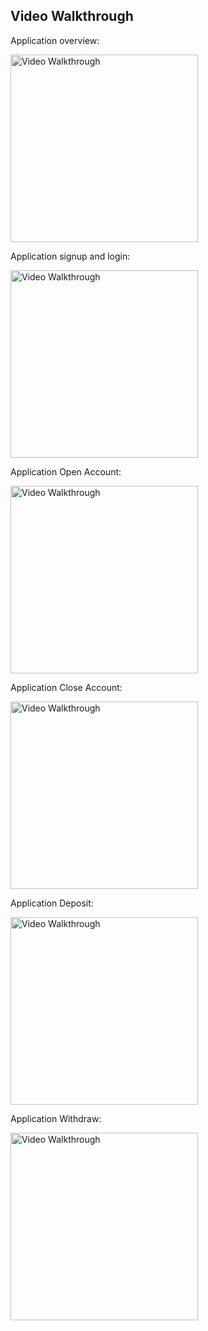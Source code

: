 
## Video Walkthrough

Application overview:

<img src='http://g.recordit.co/ykHhfGOrbR.gif' title='Video Walkthrough' width='300px'  alt='Video Walkthrough' />

Application signup and login:

<img src='http://g.recordit.co/YZdCgnwQw4.gif' title='Video Walkthrough' width='300px' alt='Video Walkthrough' />




Application Open Account:

<img src='http://g.recordit.co/5BvW7fd5w9.gif' title='Video Walkthrough' width='300px' alt='Video Walkthrough' />

Application Close Account:

<img src='http://g.recordit.co/VVvSpZqT4g.gif' title='Video Walkthrough' width='300px' alt='Video Walkthrough' />

Application Deposit:

<img src='http://g.recordit.co/MUrqfNU81s.gif' title='Video Walkthrough' width='300px' alt='Video Walkthrough' />

Application Withdraw:

<img src='http://g.recordit.co/Ov3qySWcxh.gif' title='Video Walkthroughw' width='300px' alt='Video Walkthrough' />
